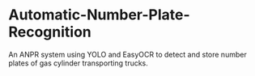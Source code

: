 # Automatic-Number-Plate-Recognition
An ANPR system using YOLO and EasyOCR to detect and store number plates of gas cylinder transporting trucks.
